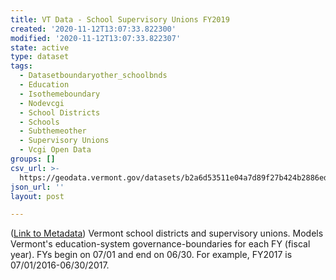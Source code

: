 ```yaml
---
title: VT Data - School Supervisory Unions FY2019
created: '2020-11-12T13:07:33.822300'
modified: '2020-11-12T13:07:33.822307'
state: active
type: dataset
tags:
  - Datasetboundaryother_schoolbnds
  - Education
  - Isothemeboundary
  - Nodevcgi
  - School Districts
  - Schools
  - Subthemeother
  - Supervisory Unions
  - Vcgi Open Data
groups: []
csv_url: >-
  https://geodata.vermont.gov/datasets/b2a6d53511e04a7d89f27b424b2886ed_44.csv?outSR=%7B%22latestWkid%22%3A32145%2C%22wkid%22%3A32145%7D
json_url: ''
layout: post

---
```

(<a href='http://maps.vcgi.vermont.gov/gisdata/metadata/BoundaryOther_SCHOOLBNDS.htm' target='_blank'>Link to Metadata</a>) Vermont school districts and supervisory unions. Models Vermont's education-system governance-boundaries for each FY (fiscal year). FYs begin on 07/01 and end on 06/30. For example, FY2017 is 07/01/2016-06/30/2017.

